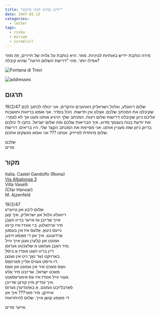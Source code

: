 ```yaml
---
title: "יידיש בכתיב לטיני ברומא"
date: 1947-02-13
categories:
  - letter
tags:
  - rivka
  - miriam
  - israelicl
---
```


מירה כותבת יידיש באותיות לטיניות. מוזר. 
היא כותבת על גלויה של תיירים, וזה מוזר אפילו יותר.
מהי "דרישת השלום הרעה" שהיא קיבלה?


![Fontana di Trevi](/pupko-papers/assets/images/1947-02-13-roma-content.jpg)

![addresses](/pupko-papers/assets/images/1947-02-13-roma-addresses.jpg)

## תרגום

19/2/47
שלום ריוועלע, ווולוול וישראליק האהובים והיקרים.
אני יכולה לכתוב לכם שקיבלנו את המכתב
שלכם. אצלנו אין חדשות. הכל בסדר. אני ואמא בריאות וחושבות עליכם כיוון שקיבלנו דרישות שלום
רעות. המכתב שלך הרגיע אותנו מעט אך לא לגמרי. את יודעת בטח בעצמך מדוע.
איך הבריאות שלכם ומה שלום ישראל. כתבו לי כולכם בדיוק כיוון שזה מעניין אותנו.
אני מסיימת את המכתב הקצר שלי. היו בריאים. דרישת שלום מיוחדת לאייזיק.
 אנחנו ??? אני ואמא מנשקים אתכם.

שלכם  
מרים

## מקור


Italia. Castel Gandolfo (Roma)  
[Via Albalonga 3](https://goo.gl/maps/cFeYvpfYsbEmsbLaA)  
Villa Vaselli  
(Cfar Hanoar)  
M. Ajzenfeld  

19/2/47  
שלום ליבע און טײַערע   
ריוועלע וולוול און ישראליק. איך קען  
אײַך שרײַבן אַז אײַער בריוו האׇבן   
מיר ערהאַלטן. בײַ אונדז איז קיינע  
נײַעס ניטאׇ. אַלעס איז אין בעסטן  
אׇרדענונג. איך און די מאַמע זײַנען   
געזונט און קלערן וועגן אײַך ווײַל   
מיר האׇבן געהאַט אַ שלעכטע גערוסן.  
דײַן בריוו האׇט אונדז אַ ביסל  
באַרויִקט נאׇר נאׇך ניט אין גאַנצן.  
דו ווייסט געוויס אַליין פֿאַרוואׇס.  
וואׇס מאַכט איר אין געזונט און וואׇס  
מאַכט ישראל. שרײַבט מיר אַלע  
גענוי ווײַל אונדז איז עס אינערעסאַנט.  
איך ענדיק מײַן קורצן שרײַבן.  
פֿאַרבלײַבט געזונט. אַ באַזונדערן גערוס  
אײַזיקן. מיר פאר??? איך און   
די מאַמע קושן אײַך. שלום להיתראות  

אײַער מרים.
